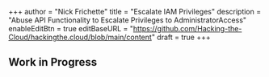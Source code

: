 +++
author = "Nick Frichette"
title = "Escalate IAM Privileges"
description = "Abuse API Functionality to Escalate Privileges to AdministratorAccess"
enableEditBtn = true
editBaseURL = "https://github.com/Hacking-the-Cloud/hackingthe.cloud/blob/main/content"
draft = true
+++
## Work in Progress